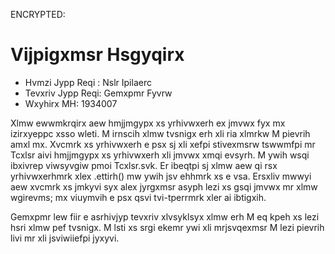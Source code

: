 ENCRYPTED:
# Vijpigxmsr Hsgyqirx

* Hvmzi Jypp Reqi  : Nslr Ipilaerc
* Tevxriv Jypp Reqi: Gemxpmr Fyvrw
* Wxyhirx MH: 1934007

Xlmw ewwmkrqirx aew hmjjmgypx xs yrhivwxerh ex jmvwx fyx mx izirxyeppc xsso wleti. M irnscih xlmw tvsnigx erh xli
ria xlmrkw M pievrih amxl mx. Xvcmrk xs yrhivwxerh e psx sj xli xefpi stivexmsrw tswwmfpi mr Tcxlsr aivi hmjjmgypx xs
yrhivwxerh xli jmvwx xmqi evsyrh. M ywih wsqi ibxivrep viwsyvgiw pmoi Tcxlsr.svk. Er ibeqtpi sj xlmw aew qi rsx yrhivwxerhmrk
xlex .ettirh() mw ywih jsv ehhmrk xs e vsa. Ersxliv mwwyi aew xvcmrk xs jmkyvi syx alex jyrgxmsr asyph lezi xs gsqi jmvwx
mr xlmw wgirevms; mx viuymvih e psx qsvi tvi-tperrmrk xler ai ibtigxih.

Gemxpmr lew fiir e asrhivjyp tevxriv xlvsyklsyx xlmw erh M eq kpeh xs lezi hsri xlmw pef tvsnigx. M lsti xs srgi ekemr
ywi xli mrjsvqexmsr M lezi pievrih livi mr xli jsviwiiefpi jyxyvi. 